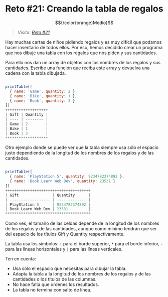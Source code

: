 # Reto #21: Creando la tabla de regalos

$${\color{orange}Medio}$$

> _Visita: [Reto #21](https://2022.adventjs.dev/es/challenges/2022/21)_

Hay muchas cartas de niños pidiendo regalos y es muy difícil que podamos hacer
inventario de todos ellos. Por eso, hemos decidido crear un programa que nos
dibuje una tabla con los regalos que nos piden y sus cantidades.

Para ello nos dan un array de objetos con los nombres de los regalos y sus
cantidades. Escribe una función que reciba este array y devuelva una
cadena con la tabla dibujada.

```javascript

printTable([
  { name: 'Game', quantity: 2 },
  { name: 'Bike', quantity: 1 },
  { name: 'Book', quantity: 3 }
])
+++++++++++++++++++
| Gift | Quantity |
| ---- | -------- |
| Game | 2        |
| Bike | 1        |
| Book | 3        |
*******************

```

Otro ejemplo donde se puede ver que la tabla siempre usa sólo el espacio justo
dependiendo de la longitud de los nombres de los regalos y de las cantidades.

```javascript

printTable([
  { name: 'PlayStation 5', quantity: 9234782374892 },
  { name: 'Book Learn Web Dev', quantity: 23531 }
])
++++++++++++++++++++++++++++++++++++++
| Gift               | Quantity      |
| ------------------ | ------------- |
| PlayStation 5      | 9234782374892 |
| Book Learn Web Dev | 23531         |
**************************************

```

Como ves, el tamaño de las celdas depende de la longitud de los nombres de los
regalos y de las cantidades, aunque como mínimo tendrán que ser del espacio de
los títulos Gift y Quantity respectivamente.

La tabla usa los símbolos: `+` para el borde superior, `*` para el borde inferior,
`-` para las líneas horizontales y `|` para las líneas verticales.

Ten en cuenta:

- Usa sólo el espacio que necesitas para dibujar la tabla.
- Adapta la tabla a la longitud de los nombres de los regalos y de las cantidades
o los títulos de las columnas.
- No hace falta que ordenes los resultados.
- La tabla no termina con salto de línea.